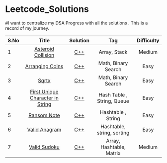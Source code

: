 # Leetcode_Solutions
#I want to centralize my DSA Progress with all the solutions . This is a record of my journey.


| S.No   | Title          | Solution  | Tag |   Difficulty       | 
| ----   |:-------------:|:-----------:|:----:|:------------------:
| 1      | [Asteroid Collision](https://leetcode.com/problems/asteroid-collision/) |[C++](https://github.com/ektagoel-12/Leetcode_Solutions/blob/main/cpp/Asteroid_Collision.cpp)  |   Array, Stack| Medium |
| 2      | [Arranging Coins](https://leetcode.com/problems/arranging-coins/description)  | [C++]( https://github.com/ektagoel-12/Leetcode_Solutions/blob/main/cpp/Arranging_coins.cpp)   | Math, Binary Search| Easy|
| 3      | [Sqrtx](https://leetcode.com/problems/sqrtx/)   |  [C++](https://github.com/ektagoel-12/Leetcode_Solutions/blob/main/cpp/Sqrtx.cpp) | Math, Binary Search| Easy|
|4| [First Unique Character in String](https://leetcode.com/problems/first-unique-character-in-a-string/description/)| [C++](https://github.com/ektagoel-12/Leetcode_Solutions/blob/main/cpp/first_unique_character_in_a_string.cpp)| Hash Table , String, Queue| Easy|
|5| [Ransom Note](https://leetcode.com/problems/ransom-note/description/) | [C++](https://github.com/ektagoel-12/Leetcode_Solutions/tree/main/cpp) | Hashtable , String | Easy|
|6|[Valid Anagram](https://leetcode.com/problems/valid-anagram/description) | [C++](https://github.com/ektagoel-12/Leetcode_Solutions/blob/main/cpp/Valid_Anagram.cpp) | Hashtable, string, sorting | Easy
|7|[Valid Sudoku](https://leetcode.com/problems/valid-sudoku/description/) | [C++](https://github.com/ektagoel-12/Leetcode_Solutions/blob/main/cpp/valid_sudoku.cpp) | Array, Hashtable, Matrix | Medium
